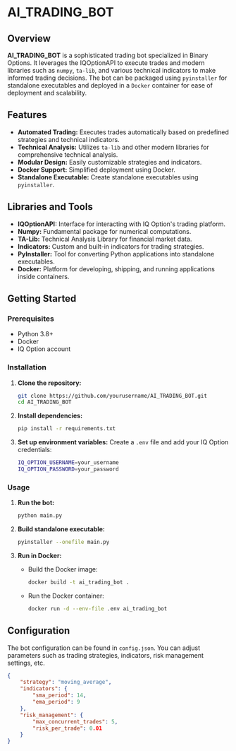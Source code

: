 # AI_TRADING_BOT

## Overview

**AI_TRADING_BOT** is a sophisticated trading bot specialized in Binary Options. It leverages the IQOptionAPI to execute trades and modern libraries such as `numpy`, `ta-lib`, and various technical indicators to make informed trading decisions. The bot can be packaged using `pyinstaller` for standalone executables and deployed in a `Docker` container for ease of deployment and scalability.

## Features

- **Automated Trading:** Executes trades automatically based on predefined strategies and technical indicators.
- **Technical Analysis:** Utilizes `ta-lib` and other modern libraries for comprehensive technical analysis.
- **Modular Design:** Easily customizable strategies and indicators.
- **Docker Support:** Simplified deployment using Docker.
- **Standalone Executable:** Create standalone executables using `pyinstaller`.

## Libraries and Tools

- **IQOptionAPI:** Interface for interacting with IQ Option's trading platform.
- **Numpy:** Fundamental package for numerical computations.
- **TA-Lib:** Technical Analysis Library for financial market data.
- **Indicators:** Custom and built-in indicators for trading strategies.
- **PyInstaller:** Tool for converting Python applications into standalone executables.
- **Docker:** Platform for developing, shipping, and running applications inside containers.

## Getting Started

### Prerequisites

- Python 3.8+
- Docker
- IQ Option account

### Installation

1. **Clone the repository:**
    ```sh
    git clone https://github.com/yourusername/AI_TRADING_BOT.git
    cd AI_TRADING_BOT
    ```

2. **Install dependencies:**
    ```sh
    pip install -r requirements.txt
    ```

3. **Set up environment variables:**
    Create a `.env` file and add your IQ Option credentials:
    ```sh
    IQ_OPTION_USERNAME=your_username
    IQ_OPTION_PASSWORD=your_password
    ```

### Usage

1. **Run the bot:**
    ```sh
    python main.py
    ```

2. **Build standalone executable:**
    ```sh
    pyinstaller --onefile main.py
    ```

3. **Run in Docker:**
    - Build the Docker image:
        ```sh
        docker build -t ai_trading_bot .
        ```
    - Run the Docker container:
        ```sh
        docker run -d --env-file .env ai_trading_bot
        ```

## Configuration

The bot configuration can be found in `config.json`. You can adjust parameters such as trading strategies, indicators, risk management settings, etc.

```json
{
    "strategy": "moving_average",
    "indicators": {
        "sma_period": 14,
        "ema_period": 9
    },
    "risk_management": {
        "max_concurrent_trades": 5,
        "risk_per_trade": 0.01
    }
}
